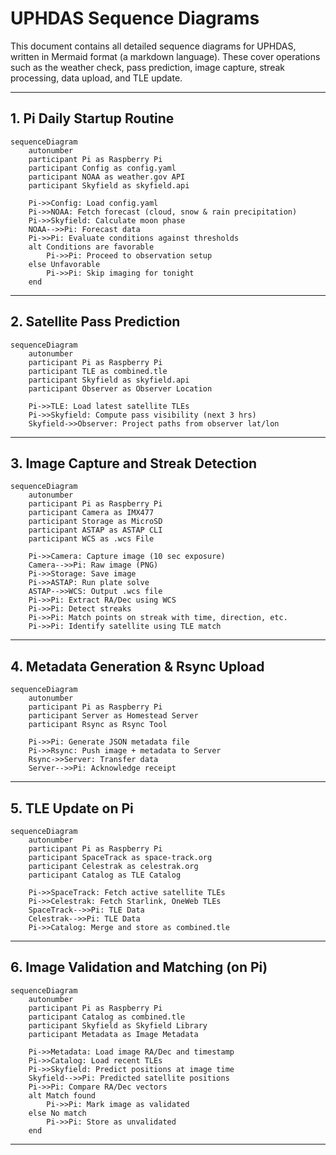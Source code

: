 # UPHDAS Sequence Diagrams

This document contains all detailed sequence diagrams for UPHDAS, written in Mermaid format (a markdown language). These cover operations such as the weather check, pass prediction, image capture, streak processing, data upload, and TLE update.

---

## 1. Pi Daily Startup Routine
```mermaid
sequenceDiagram
    autonumber
    participant Pi as Raspberry Pi
    participant Config as config.yaml
    participant NOAA as weather.gov API
    participant Skyfield as skyfield.api

    Pi->>Config: Load config.yaml
    Pi->>NOAA: Fetch forecast (cloud, snow & rain precipitation)
    Pi->>Skyfield: Calculate moon phase
    NOAA-->>Pi: Forecast data
    Pi->>Pi: Evaluate conditions against thresholds
    alt Conditions are favorable
        Pi->>Pi: Proceed to observation setup
    else Unfavorable
        Pi->>Pi: Skip imaging for tonight
    end
```

---

## 2. Satellite Pass Prediction
```mermaid
sequenceDiagram
    autonumber
    participant Pi as Raspberry Pi
    participant TLE as combined.tle
    participant Skyfield as skyfield.api
    participant Observer as Observer Location

    Pi->>TLE: Load latest satellite TLEs
    Pi->>Skyfield: Compute pass visibility (next 3 hrs)
    Skyfield->>Observer: Project paths from observer lat/lon
```

---

## 3. Image Capture and Streak Detection
```mermaid
sequenceDiagram
    autonumber
    participant Pi as Raspberry Pi
    participant Camera as IMX477
    participant Storage as MicroSD
    participant ASTAP as ASTAP CLI
    participant WCS as .wcs File

    Pi->>Camera: Capture image (10 sec exposure)
    Camera-->>Pi: Raw image (PNG)
    Pi->>Storage: Save image
    Pi->>ASTAP: Run plate solve
    ASTAP-->>WCS: Output .wcs file
    Pi->>Pi: Extract RA/Dec using WCS
    Pi->>Pi: Detect streaks
    Pi->>Pi: Match points on streak with time, direction, etc.
    Pi->>Pi: Identify satellite using TLE match
```

---

## 4. Metadata Generation & Rsync Upload
```mermaid
sequenceDiagram
    autonumber
    participant Pi as Raspberry Pi
    participant Server as Homestead Server
    participant Rsync as Rsync Tool

    Pi->>Pi: Generate JSON metadata file
    Pi->>Rsync: Push image + metadata to Server
    Rsync->>Server: Transfer data
    Server-->>Pi: Acknowledge receipt
```

---

## 5. TLE Update on Pi
```mermaid
sequenceDiagram
    autonumber
    participant Pi as Raspberry Pi
    participant SpaceTrack as space-track.org
    participant Celestrak as celestrak.org
    participant Catalog as TLE Catalog

    Pi->>SpaceTrack: Fetch active satellite TLEs
    Pi->>Celestrak: Fetch Starlink, OneWeb TLEs
    SpaceTrack-->>Pi: TLE Data
    Celestrak-->>Pi: TLE Data
    Pi->>Catalog: Merge and store as combined.tle
```

---

## 6. Image Validation and Matching (on Pi)
```mermaid
sequenceDiagram
    autonumber
    participant Pi as Raspberry Pi
    participant Catalog as combined.tle
    participant Skyfield as Skyfield Library
    participant Metadata as Image Metadata

    Pi->>Metadata: Load image RA/Dec and timestamp
    Pi->>Catalog: Load recent TLEs
    Pi->>Skyfield: Predict positions at image time
    Skyfield-->>Pi: Predicted satellite positions
    Pi->>Pi: Compare RA/Dec vectors
    alt Match found
        Pi->>Pi: Mark image as validated
    else No match
        Pi->>Pi: Store as unvalidated
    end
```

---

